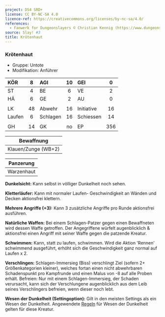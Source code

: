 ```yaml
---
project: DS4 SRD+
license: CC BY-NC-SA 4.0
licence-ref: https://creativecommons.org/licenses/by-nc-sa/4.0/
references: 
  - Fanwerk for Dungeonslayers © Christian Kennig (https://www.dungeonslayers.net/)
source: Slay! #3
title: Krötenhaut
---
```


### Krötenhaut

- Gruppe: Untote
- Modifikation: Anführer

| KÖR    |  8  | AGI      | 10  | GEI        |  0  |
| :----- | :-: | :------- | :-: | :--------- | :-: |
| ST     |  4  | BE       |  6  | VE         |  2  |
| HÄ     |  6  | GE       |  2  | AU         |  0  |
|        |     |          |     |            |     |
| LK     | 48  | Abwehr   | 16  | Initiative | 16  |
| Laufen |  6  | Schlagen | 16  | Schiessen  | 14  |
|        |     |          |     |            |     |
| GH     | 14  | GK       | no  | EP         | 356 |

|     Bewaffnung      |
| :-----------------: |
| Klauen/Zunge (WB+2) |

| Panzerung  |
| :--------: |
| Warzenhaut |

**Dunkelsicht:** Kann selbst in völliger Dunkelheit noch sehen.

**Kletterläufer:** Kann mit normaler Laufen- Geschwindigkeit an Wänden und Decken aktionsfrei klettern.

**Mehrere Angriffe (+3):** Kann 3 zusätzliche Angriffe pro Runde aktionsfrei ausführen.

**Natürliche Waffen:** Bei einem Schlagen-Patzer gegen einen Bewaffneten wird dessen Waffe getroffen. Der Angegriffene würfelt augenblicklich & aktionsfrei einen Angriff mit seiner Waffe gegen die patzende Kreatur.

**Schwimmen:** Kann, statt zu laufen, schwimmen. Wird die Aktion 'Rennen' schwimmend ausgeführt, erhöht sich die Geschwindigkeit ganz normal auf Laufen x 2.

**Verschlingen:** Schlagen-Immersieg (Biss) verschlingt Ziel (sofern 2+ Größenkategorien kleiner), welches fortan einen nicht abwehrbaren Schadenspunkt pro Kampfrunde und einen Malus von -8 auf alle Proben erhält. Befreien: Nur mit einem Schlagen-Immersieg, der Schaden verursacht, kann sich der Verschlungene augenblicklich aus dem Leib seines Verschlingers befreien, wenn dieser noch lebt.

**Wesen der Dunkelheit (Settingoption):** Gilt in den meisten Settings als ein Wesen der Dunkelheit. Angewendete [Regeln](../../grw/regeln-proben.md) für Wesen der Dunkelheit gelten für diese Kreatur.

